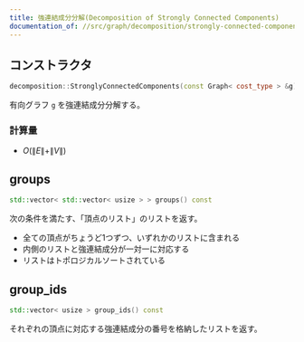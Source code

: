 ```yaml
---
title: 強連結成分分解(Decomposition of Strongly Connected Components)
documentation_of: //src/graph/decomposition/strongly-connected-components.hpp
---
```


## コンストラクタ
```cpp
decomposition::StronglyConnectedComponents(const Graph< cost_type > &g)
```

有向グラフ `g` を強連結成分分解する。

### 計算量
- $O(\|E\| + \|V\|)$

## groups
```cpp
std::vector< std::vector< usize > > groups() const
```

次の条件を満たす、「頂点のリスト」のリストを返す。

- 全ての頂点がちょうど1つずつ、いずれかのリストに含まれる
- 内側のリストと強連結成分が一対一に対応する
- リストはトポロジカルソートされている

## group_ids
```cpp
std::vector< usize > group_ids() const
```

それぞれの頂点に対応する強連結成分の番号を格納したリストを返す。
